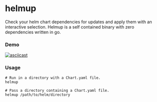 # helmup

Check your helm chart dependencies for updates and apply them with an interactive selection. Helmup is a self contained
binary with zero dependencies written in go.

### Demo

[![asciicast](https://asciinema.org/a/iMMYijOOtJb2fjUBJK1Wms3Qf.svg)](https://asciinema.org/a/iMMYijOOtJb2fjUBJK1Wms3Qf)

### Usage

```shell
# Run in a directory with a Chart.yaml file.
helmup

# Pass a directory containing a Chart.yaml file.
helmup /path/to/helm/directory
```
